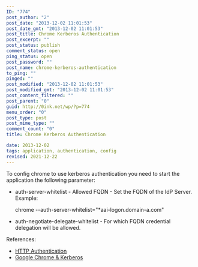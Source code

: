 ```yaml
---
ID: "774"
post_author: "2"
post_date: "2013-12-02 11:01:53"
post_date_gmt: "2013-12-02 11:01:53"
post_title: Chrome Kerberos Authentication
post_excerpt: ""
post_status: publish
comment_status: open
ping_status: open
post_password: ""
post_name: chrome-kerberos-authentication
to_ping: ""
pinged: ""
post_modified: "2013-12-02 11:01:53"
post_modified_gmt: "2013-12-02 11:01:53"
post_content_filtered: ""
post_parent: "0"
guid: http://0ink.net/wp/?p=774
menu_order: "0"
post_type: post
post_mime_type: ""
comment_count: "0"
title: Chrome Kerberos Authentication

date: 2013-12-02
tags: application, authentication, config
revised: 2021-12-22
---
```


To config chrome to use kerberos authentication you need to start the application the following parameter:

<ul>
<li>auth-server-whitelist - Allowed FQDN - Set the FQDN of the IdP Server. Example:

chrome --auth-server-whitelist="*aai-logon.domain-a.com"</p></li>
<li><p>auth-negotiate-delegate-whitelist - For which FQDN credential delegation will be allowed.</p></li>
</ul>

<p>References:

<ul>
<li><a href="http://www.chromium.org/developers/design-documents/http-authentication">HTTP Authentication</a></li>
<li><a href="http://kurt.seifried.org/2012/11/24/google-chrome-and-kerberos-on-linux/">Google Chrome &amp; Kerberos</a></li>
</ul>

